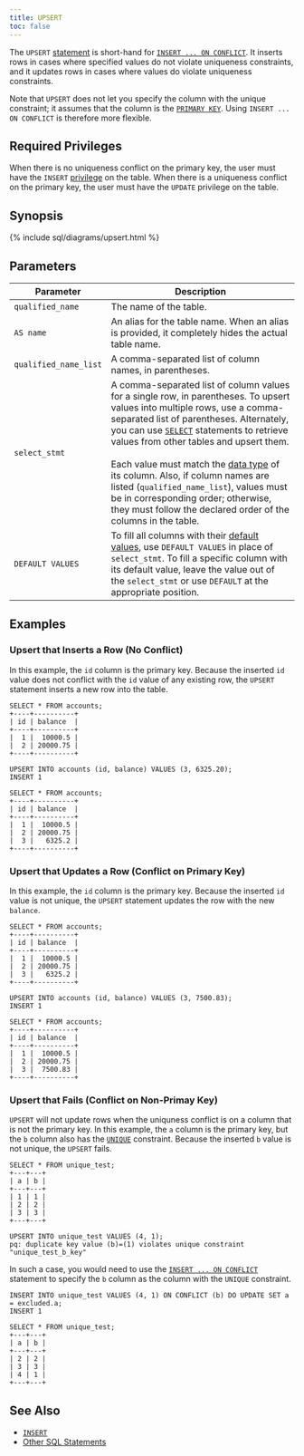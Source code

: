 ```yaml
---
title: UPSERT
toc: false
---
```


The `UPSERT` [statement](sql-statements.html) is short-hand for [`INSERT ... ON CONFLICT`](insert.html). It inserts rows in cases where specified values do not violate uniqueness constraints, and it updates rows in cases where values do violate uniqueness constraints. 

Note that `UPSERT` does not let you specify the column with the unique constraint; it assumes that the column is the [`PRIMARY KEY`](data-definition.html#primary-key). Using `INSERT ... ON CONFLICT` is therefore more flexible.

<div id="toc"></div>

## Required Privileges

When there is no uniqueness conflict on the primary key, the user must have the `INSERT` [privilege](privileges.html) on the table. When there is a uniqueness conflict on the primary key, the user must have the `UPDATE` privilege on the table. 

## Synopsis

{% include sql/diagrams/upsert.html %}

## Parameters

Parameter | Description
----------|------------
`qualified_name` | The name of the table.
`AS name` | An alias for the table name. When an alias is provided, it completely hides the actual table name. 
`qualified_name_list` | A comma-separated list of column names, in parentheses.
`select_stmt` | A comma-separated list of column values for a single row, in parentheses. To upsert values into multiple rows, use a comma-separated list of parentheses. Alternately, you can use [`SELECT`](select.html) statements to retrieve values from other tables and upsert them.<br><br>Each value must match the [data type](data-types.html) of its column. Also, if column names are listed (`qualified_name_list`), values must be in corresponding order; otherwise, they must follow the declared order of the columns in the table. 
`DEFAULT VALUES` | To fill all columns with their [default values](data-definition.html#default-value), use `DEFAULT VALUES` in place of `select_stmt`. To fill a specific column with its default value, leave the value out of the `select_stmt` or use `DEFAULT` at the appropriate position.

## Examples

### Upsert that Inserts a Row (No Conflict)

In this example, the `id` column is the primary key. Because the inserted `id` value does not conflict with the `id` value of any existing row, the `UPSERT` statement inserts a new row into the table.

~~~
SELECT * FROM accounts;
+----+----------+
| id | balance  |
+----+----------+
|  1 |  10000.5 |
|  2 | 20000.75 |
+----+----------+

UPSERT INTO accounts (id, balance) VALUES (3, 6325.20);
INSERT 1

SELECT * FROM accounts;
+----+----------+
| id | balance  |
+----+----------+
|  1 |  10000.5 |
|  2 | 20000.75 |
|  3 |   6325.2 |
+----+----------+
~~~

### Upsert that Updates a Row (Conflict on Primary Key)

In this example, the `id` column is the primary key. Because the inserted `id` value is not unique, the `UPSERT` statement updates the row with the new `balance`.

~~~
SELECT * FROM accounts;
+----+----------+
| id | balance  |
+----+----------+
|  1 |  10000.5 |
|  2 | 20000.75 |
|  3 |   6325.2 |
+----+----------+

UPSERT INTO accounts (id, balance) VALUES (3, 7500.83);
INSERT 1

SELECT * FROM accounts;
+----+----------+
| id | balance  |
+----+----------+
|  1 |  10000.5 |
|  2 | 20000.75 |
|  3 |  7500.83 |
+----+----------+
~~~

### Upsert that Fails (Conflict on Non-Primay Key)

`UPSERT` will not update rows when the uniquness conflict is on a column that is not the primary key. In this example, the `a` column is the primary key, but the `b` column also has the [`UNIQUE`](data-definition.html#unique) constraint. Because the inserted `b` value is not unique, the `UPSERT` fails.

~~~
SELECT * FROM unique_test;
+---+---+
| a | b |
+---+---+
| 1 | 1 |
| 2 | 2 |
| 3 | 3 |
+---+---+

UPSERT INTO unique_test VALUES (4, 1);
pq: duplicate key value (b)=(1) violates unique constraint "unique_test_b_key"
~~~

In such a case, you would need to use the [`INSERT ... ON CONFLICT`](insert.html) statement to specify the `b` column as the column with the `UNIQUE` constraint.

~~~
INSERT INTO unique_test VALUES (4, 1) ON CONFLICT (b) DO UPDATE SET a = excluded.a;
INSERT 1

SELECT * FROM unique_test;
+---+---+
| a | b |
+---+---+
| 2 | 2 |
| 3 | 3 |
| 4 | 1 |
+---+---+
~~~

## See Also

- [`INSERT`](insert.html)
- [Other SQL Statements](sql-statements.html)